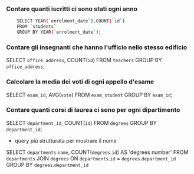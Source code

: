 ### Contare quanti iscritti ci sono stati ogni anno

```bash
    SELECT YEAR(`enrolment_date`),COUNT(`id`) 
    FROM `students` 
    GROUP BY YEAR(`enrolment_date`);
```

### Contare gli insegnanti che hanno l'ufficio nello stesso edificio
SELECT `office_address`, COUNT(`id`) 
FROM `teachers` 
GROUP BY `office_address`;

### Calcolare la media dei voti di ogni appello d'esame
SELECT `exam_id`, AVG(`vote`)
FROM `exam_student`
GROUP BY `exam_id`;

### Contare quanti corsi di laurea ci sono per ogni dipartimento
SELECT `department_id`, COUNT(`id`) 
FROM `degrees`
GROUP BY `department_id`;

- query più strutturata per mostrare il nome 

SELECT `departments`.`name`, COUNT(`degrees`.`id`) AS 'degrees number'
FROM `departments` 
JOIN `degrees`
ON `departments`.`id` = `degrees`.`department_id`
GROUP BY `degrees`.`department_id`